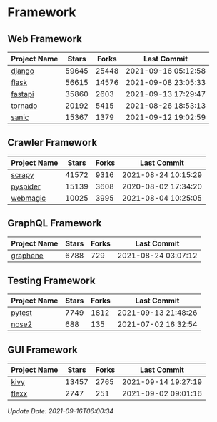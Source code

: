 # Framework

## Web Framework
| Project Name | Stars | Forks | Last Commit |
| ------------ | ----- | ----- | ----------- |
| [django](https://github.com/django/django) | 59645 | 25448 | 2021-09-16 05:12:58 |
| [flask](https://github.com/pallets/flask) | 56615 | 14576 | 2021-09-08 23:05:33 |
| [fastapi](https://github.com/tiangolo/fastapi) | 35860 | 2603 | 2021-09-13 17:29:47 |
| [tornado](https://github.com/tornadoweb/tornado) | 20192 | 5415 | 2021-08-26 18:53:13 |
| [sanic](https://github.com/sanic-org/sanic) | 15367 | 1379 | 2021-09-12 19:02:59 |

## Crawler Framework
| Project Name | Stars | Forks | Last Commit |
| ------------ | ----- | ----- | ----------- |
| [scrapy](https://github.com/scrapy/scrapy) | 41572 | 9316 | 2021-08-24 10:15:29 |
| [pyspider](https://github.com/binux/pyspider) | 15139 | 3608 | 2020-08-02 17:34:20 |
| [webmagic](https://github.com/code4craft/webmagic) | 10025 | 3995 | 2021-08-04 10:25:05 |

## GraphQL Framework
| Project Name | Stars | Forks | Last Commit |
| ------------ | ----- | ----- | ----------- |
| [graphene](https://github.com/graphql-python/graphene) | 6788 | 729 | 2021-08-24 03:07:12 |

## Testing Framework
| Project Name | Stars | Forks | Last Commit |
| ------------ | ----- | ----- | ----------- |
| [pytest](https://github.com/pytest-dev/pytest) | 7749 | 1812 | 2021-09-13 21:48:26 |
| [nose2](https://github.com/nose-devs/nose2) | 688 | 135 | 2021-07-02 16:32:54 |

## GUI Framework
| Project Name | Stars | Forks | Last Commit |
| ------------ | ----- | ----- | ----------- |
| [kivy](https://github.com/kivy/kivy) | 13457 | 2765 | 2021-09-14 19:27:19 |
| [flexx](https://github.com/flexxui/flexx) | 2747 | 251 | 2021-09-02 09:01:16 |

*Update Date: 2021-09-16T06:00:34*